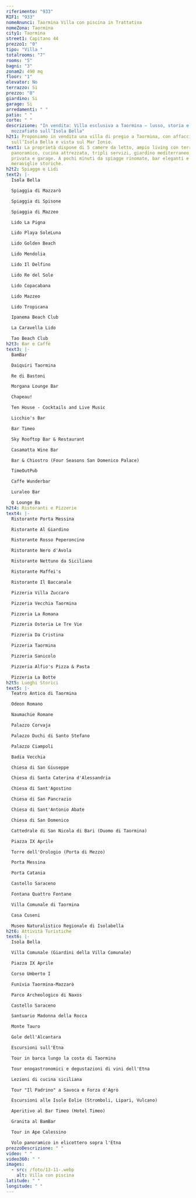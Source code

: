 ```yaml
---
riferimento: "933"
RIF1: "933"
nomeAnunci: Taormina Villa con piscina in Trattativa
nomeZona: Taormina
city1: Taormina
street1: Capitano 44
prezzo1: "0"
tipo: "Villa "
totalrooms: "7"
rooms: "5"
bagni: "3"
zonam2: 490 mq
floor: "1"
elevator: No
terrazzo: Si
prezzo: "0"
giardino: Si
garage: Si
arredamenti: " "
patio: " "
corte: " "
descrizione: "In vendita: Villa esclusiva a Taormina – lusso, storia e vista
  mozzafiato sull’Isola Bella"
h2t1: Proponiamo in vendita una villa di pregio a Taormina, con affaccio diretto
  sull’Isola Bella e vista sul Mar Ionio.
text1: La proprietà dispone di 5 camere da letto, ampio living con terrazzo
  panoramico, cucina attrezzata, tripli servizi, giardino mediterraneo, piscina
  privata e garage. A pochi minuti da spiagge rinomate, bar eleganti e
  meraviglie storiche.
h2t2: Spiagge e Lidi
text2: |-
  Isola Bella

  Spiaggia di Mazzarò

  Spiaggia di Spisone

  Spiaggia di Mazzeo

  Lido La Pigna

  Lido Playa SoleLuna

  Lido Golden Beach

  Lido Mendolia

  Lido Il Delfino

  Lido Re del Sole

  Lido Copacabana

  Lido Mazzeo

  Lido Tropicana

  Ipanema Beach Club

  La Caravella Lido

  Tao Beach Club
h2t3: Bar e Caffè
text3: |-
  BamBar

  Daiquiri Taormina

  Re di Bastoni

  Morgana Lounge Bar

  Chapeau!

  Ten House - Cocktails and Live Music

  Licchio's Bar

  Bar Timeo

  Sky Rooftop Bar & Restaurant

  Casamatta Wine Bar

  Bar & Chiostro (Four Seasons San Domenico Palace)

  TimeOutPub

  Caffe Wunderbar

  Luraleo Bar

  Q Lounge Ba
h2t4: Ristoranti e Pizzerie
text4: |-
  Ristorante Porta Messina

  Ristorante Al Giardino

  Ristorante Rosso Peperoncino

  Ristorante Nero d'Avola

  Ristorante Nettuno da Siciliano

  Ristorante Maffei's

  Ristorante Il Baccanale

  Pizzeria Villa Zuccaro

  Pizzeria Vecchia Taormina

  Pizzeria La Romana

  Pizzeria Osteria Le Tre Vie

  Pizzeria Da Cristina

  Pizzeria Taormina

  Pizzeria Sanicolo

  Pizzeria Alfio's Pizza & Pasta

  Pizzeria La Botte
h2t5: Luoghi Storici
text5: |-
  Teatro Antico di Taormina

  Odeon Romano

  Naumachie Romane

  Palazzo Corvaja

  Palazzo Duchi di Santo Stefano

  Palazzo Ciampoli

  Badia Vecchia

  Chiesa di San Giuseppe

  Chiesa di Santa Caterina d'Alessandria

  Chiesa di Sant'Agostino

  Chiesa di San Pancrazio

  Chiesa di Sant'Antonio Abate

  Chiesa di San Domenico

  Cattedrale di San Nicola di Bari (Duomo di Taormina)

  Piazza IX Aprile

  Torre dell'Orologio (Porta di Mezzo)

  Porta Messina

  Porta Catania

  Castello Saraceno

  Fontana Quattro Fontane

  Villa Comunale di Taormina

  Casa Cuseni

  Museo Naturalistico Regionale di Isolabella
h2t6: Attività Turistiche
text6: |-
  Isola Bella

  Villa Comunale (Giardini della Villa Comunale)

  Piazza IX Aprile

  Corso Umberto I

  Funivia Taormina-Mazzarò

  Parco Archeologico di Naxos

  Castello Saraceno

  Santuario Madonna della Rocca

  Monte Tauro

  Gole dell'Alcantara

  Escursioni sull'Etna

  Tour in barca lungo la costa di Taormina

  Tour enogastronomici e degustazioni di vini dell'Etna

  Lezioni di cucina siciliana

  Tour "Il Padrino" a Savoca e Forza d'Agrò

  Escursioni alle Isole Eolie (Stromboli, Lipari, Vulcano)

  Aperitivo al Bar Timeo (Hotel Timeo)

  Granita al BamBar

  Tour in Ape Calessino

  Volo panoramico in elicottero sopra l'Etna
prezzoDescrizione: " "
video: " "
video360: " "
images:
  - src: /foto/13-11-.webp
    alt: Villa con piscina
latitude: " "
longitude: " "
---
```

